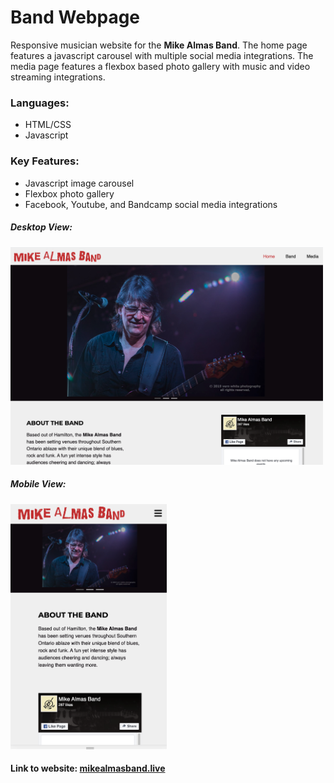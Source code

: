 # Band Webpage
Responsive musician website for the **Mike Almas Band**. The home page features a javascript carousel with multiple social media integrations. The media page features a flexbox based photo gallery with music and video streaming integrations.

### Languages:

* HTML/CSS
* Javascript

### Key Features:
* Javascript image carousel
* Flexbox photo gallery
* Facebook, Youtube, and Bandcamp social media integrations

##### Desktop View:
<img src="github/desktop-view.png" alt="Desktop view image" width="500px">

##### Mobile View:
<img src="github/mobile-view.png" alt="Mobile view image" width="250px">

#### Link to website: [mikealmasband.live](https://www.mikealmasband.live)
